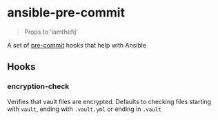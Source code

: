 # ansible-pre-commit

> Props to 'iamthefij'

A set of [pre-commit](http://pre-commit.com) hooks that help with Ansible

## Hooks

### encryption-check
Verifies that vault files are encrypted. Defaults to checking files starting with `vault`, ending with `.vault.yml` or ending in `.vault`
